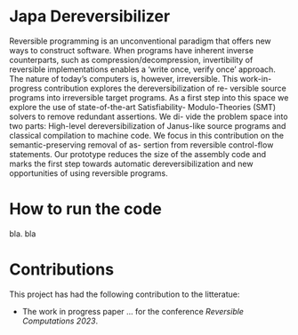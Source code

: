 # Japa Dereversibilizer

Reversible programming is an unconventional paradigm that
offers new ways to construct software. When programs have inherent
inverse counterparts, such as compression/decompression, invertibility of
reversible implementations enables a ‘write once, verify once’ approach.
The nature of today’s computers is, however, irreversible.
This work-in-progress contribution explores the dereversibilization of re-
versible source programs into irreversible target programs. As a first
step into this space we explore the use of state-of-the-art Satisfiability-
Modulo-Theories (SMT) solvers to remove redundant assertions. We di-
vide the problem space into two parts: High-level dereversibilization of
Janus-like source programs and classical compilation to machine code.
We focus in this contribution on the semantic-preserving removal of as-
sertion from reversible control-flow statements. Our prototype reduces
the size of the assembly code and marks the first step towards automatic
dereversibilization and new opportunities of using reversible programs.

# How to run the code

bla. bla

# Contributions

This project has had the following contribution to the litteratue:
- The work in progress paper ... for the conference *Reversible Computations 2023*.
